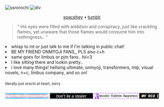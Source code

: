 ![ssrorochi](https://i.imghippo.com/files/FwH6591wY.png)
![div](https://64.media.tumblr.com/b4b8f32bb8200e75efa496f64103f15b/227da40456c2f797-42/s2048x3072/06f49242cba9c157041ceebd5d9eb3619e082ba3.pnj)


 <p align="center"> 
 <a href="https://spacehey.com/tajkhn">spacehey</a> • 
  <a href="https://www.tumblr.com/archnagas?source=share">tumblr</a>  
  <br>
  <blockquote> “ His eyes were filled with ambition and conspiracy, just like crackling flames, yet unaware that those flames would consume him into nothingness.. ” </blockquote>
 </p>


<li>whisp to int or just talk to me if I'm talking in public chat!</li>
<li>BE MY FRIEND ONMYOJI FANS,, PLS also c+h </li>
<li> same goes for limbus or pjm fans.. hii<3 </li>
<li>I like sitting there and lookin pretty.. </li>
<li>i love many things! hellsing ultimate, onmyoji, transformers, mlp, visual novels, n+c, limbus company, and so on! </li>
</details>

<sub>literally just orochi at heart, sorry</sub>
[![blinkie](blinkies.svg)](https://github.com/JUDGEMENT-GROUND/kvs.svg)
